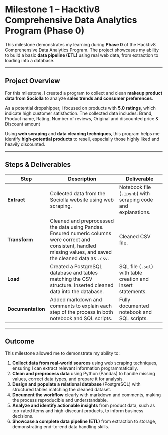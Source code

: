 
# Milestone 1 – Hacktiv8 Comprehensive Data Analytics Program (Phase 0)

This milestone demonstrates my learning during **Phase 0** of the Hacktiv8 Comprehensive Data Analytics Program. The project showcases my ability to build a basic **data pipeline (ETL)** using real web data, from extraction to loading into a database.

---

## Project Overview

For this milestone, I created a program to collect and clean **makeup product data from Sociolla** to analyze **sales trends and consumer preferences**.  

As a potential dropshipper, I focused on products with **5.0 ratings**, which indicate high customer satisfaction. The collected data includes: Brand, Product name, Rating, Number of reviews, Original and discounted price & Discount amount  

Using **web scraping** and **data cleaning techniques**, this program helps me identify **high-potential products** to resell, especially those highly liked and heavily discounted.

---

## Steps & Deliverables

| Step | Description | Deliverable |
|------|-------------|------------|
| **Extract** | Collected data from the Sociolla website using web scraping. | Notebook file (`.ipynb`) with scraping code and explanations. |
| **Transform** | Cleaned and preprocessed the data using Pandas. Ensured numeric columns were correct and consistent, handled missing values, and saved the cleaned data as `.csv`. | Cleaned CSV file. |
| **Load** | Created a PostgreSQL database and tables matching the CSV structure. Inserted cleaned data into the database. | SQL file (`.sql`) with table creation and insert statements. |
| **Documentation** | Added markdown and comments to explain each step of the process in both notebook and SQL scripts. | Fully documented notebook and SQL scripts. |

---

## Outcome

This milestone allowed me to demonstrate my ability to:

1. **Collect data from real-world sources** using web scraping techniques, ensuring I can extract relevant information programmatically.  
2. **Clean and preprocess data** using Python (Pandas) to handle missing values, correct data types, and prepare it for analysis.  
3. **Design and populate a relational database** (PostgreSQL) with structured tables matching the cleaned dataset.  
4. **Document the workflow** clearly with markdown and comments, making the process reproducible and understandable.  
5. **Analyze and identify actionable insights** from product data, such as top-rated items and high-discount products, to inform business decisions.  
6. **Showcase a complete data pipeline (ETL)** from extraction to storage, demonstrating end-to-end data handling skills.  
